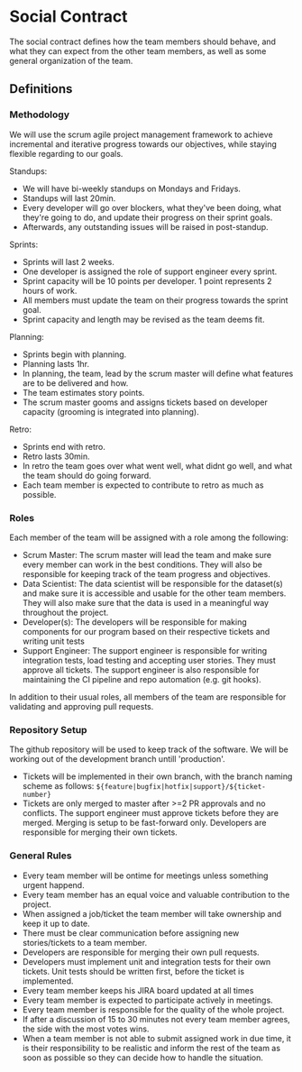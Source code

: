 # Social Contract

The social contract defines how the team members should behave, and what they can expect from the other team members, as well as some general organization of the team.

## Definitions

### Methodology

We will use the scrum agile project management framework to achieve incremental and iterative progress towards our objectives, while staying flexible regarding to our goals.

Standups:
- We will have bi-weekly standups on Mondays and Fridays. 
- Standups will last 20min. 
- Every developer will go over blockers, what they've been doing, what they're going to do, and update their progress on their sprint goals. 
- Afterwards, any outstanding issues will be raised in post-standup.

Sprints:
- Sprints will last 2 weeks. 
- One developer is assigned the role of support engineer every sprint.
- Sprint capacity will be 10 points per developer. 1 point represents 2 hours of work. 
- All members must update the team on their progress towards the sprint goal.
- Sprint capacity and length may be revised as the team deems fit.

Planning:
- Sprints begin with planning.
- Planning lasts 1hr.
- In planning, the team, lead by the scrum master will define what features are to be delivered and how. 
- The team estimates story points. 
- The scrum master gooms and assigns tickets based on developer capacity (grooming is integrated into planning).

Retro:
- Sprints end with retro. 
- Retro lasts 30min.
- In retro the team goes over what went well, what didnt go well, and what the team should do going forward. 
- Each team member is expected to contribute to retro as much as possible.

### Roles

Each member of the team will be assigned with a role among the following:

- Scrum Master: The scrum master will lead the team and make sure every member can work in the best conditions. They will also be responsible for keeping track of the team progress and objectives.
- Data Scientist: The data scientist will be responsible for the dataset(s) and make sure it is accessible and usable for the other team members. They will also make sure that the data is used in a meaningful way throughout the project.
- Developer(s): The developers will be responsible for making components for our program based on their respective tickets and writing unit tests
- Support Engineer: The support engineer is responsible for writing integration tests, load testing and accepting user stories. They must approve all tickets. The support engineer is also responsible for maintaining the CI pipeline and repo automation (e.g. git hooks).

In addition to their usual roles, all members of the team are responsible for validating and approving pull requests.


### Repository Setup
The github repository will be used to keep track of the software. We will be working out of the development branch untill 'production'.
- Tickets will be implemented in their own branch, with the branch naming scheme as follows: `${feature|bugfix|hotfix|support}/${ticket-number}`
- Tickets are only merged to master after >=2 PR approvals and no conflicts. The support engineer must approve tickets before they are merged. Merging is setup to be fast-forward only. Developers are responsible for merging their own tickets.

### General Rules
- Every team member will be ontime for meetings unless something urgent happend.
- Every team member has an equal voice and valuable contribution to the project.
- When assigned a job/ticket the team member will take ownership and keep it up to date.
- There must be clear communication before assigning new stories/tickets to a team member.
- Developers are responsible for merging their own pull requests.
- Developers must implement unit and integration tests for their own tickets. Unit tests should be written first, before the ticket is implemented.
- Every team member keeps his JIRA board updated at all times
- Every team member is expected to participate actively in meetings.
- Every team member is responsible for the quality of the whole project.
- If after a discussion of 15 to 30 minutes not every team member agrees, the side with the most votes wins.
- When a team member is not able to submit assigned work in due time, it is their responsibility to be realistic and inform the rest of the team as soon as possible so they can decide how to handle the situation.
